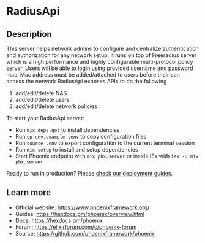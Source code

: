# RadiusApi

## Description

This server helps network admins to configure and centralize authentication and authorization for any network setup. It runs on top of Freeradius server which is a high performance and highly configurable multi-protocol policy server. Users will be able to login using provided username and password mac. Mac address must be added/attached to users before their can access the network
RadiusApi exposes APIs to do the following

1. add/edit/delete NAS
2. add/edit/delete users
3. add/edit/delete network policies

To start your RadiusApi server:

- Run `mix deps.get` to install dependencies
- Run `cp env.example .env` to copy configuration files
- Run `source .env` to export configuration to the current terminal session
- Run `mix setup` to install and setup dependencies
- Start Phoenix endpoint with `mix phx.server` or inside IEx with `iex -S mix phx.server`

Ready to run in production? Please [check our deployment guides](https://hexdocs.pm/phoenix/deployment.html).

## Learn more

- Official website: https://www.phoenixframework.org/
- Guides: https://hexdocs.pm/phoenix/overview.html
- Docs: https://hexdocs.pm/phoenix
- Forum: https://elixirforum.com/c/phoenix-forum
- Source: https://github.com/phoenixframework/phoenix
